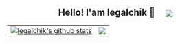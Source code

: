 <div align="center">

  <h2>Hello! I'am legalchik 👋       <a href="https://github.com/legalchik"><img align="center" src="https://komarev.com/ghpvc/?username=legalchik" /></a> </h2> 
  <table>
    <td>
      <a href="https://github.com/legalchik"><img align="center" src="https://github-readme-stats-sigma-five.vercel.app/api?username=legalchik&show_icons=true&include_all_commits=true&theme=tokyonight&hide_border=true&bg_color=00000012&title_color=9b00ac" alt="legalchik's github stats" /></a>
    </td>
    <td>
      <a href="https://github.com/legalchik"><img align="center" src="https://github-readme-stats-sigma-five.vercel.app/api/top-langs/?username=legalchik&layout=compact&theme=tokyonight&hide_border=true&bg_color=00000012&title_color=9b00ac" /></a>
    </td>
  </table>
</div>
